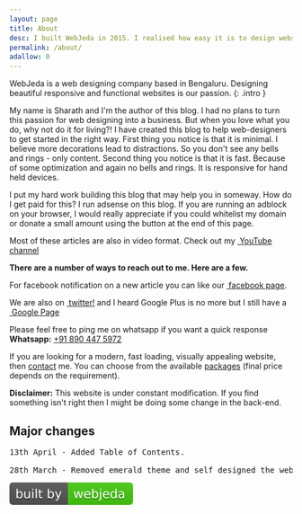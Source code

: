 ```yaml
---
layout: page
title: About
desc: I built WebJeda in 2015. I realised how easy it is to design websites using proper tools and knowledge. This blog would be a beginners guide for web designing. Read more about me here. 
permalink: /about/
adallow: 0
---
```


<i class="fa fa-quote-left  fa-pull-left fa-border"></i>WebJeda is a web designing company based in Bengaluru. Designing beautiful responsive and functional websites is our passion. 
{: .intro }

My name is Sharath and I'm the author of this blog. I had no plans to turn this passion for web designing into a business. But when you love what you do, why not do it for living?! I have created this blog to help web-designers to get started in the right way. First thing you notice is that it is minimal. I believe more decorations lead to distractions. So you don't see any bells and rings - only content. Second thing you notice is that it is fast. Because of some optimization and again no bells and rings. It is responsive for hand held devices. 

I put my hard work building this blog that may help you in someway. How do I get paid for this? I run adsense on this blog. If you are running an adblock on your browser, I would really appreciate if you could whitelist my domain or donate a small amount using the button at the end of this page.

Most of these articles are also in video format. Check out my <a target="_blank" href="https://www.youtube.com/channel/UCbOO7d0vVo0kIrkd7m32irg" ><i class="fa fa-youtube-square"></i>&nbsp;YouTube channel</a>

**There are a number of ways to reach out to me. Here are a few.**

For facebook notification on a new article you can like our <a target="_blank" href="https://www.facebook.com/webjeda" ><i class="fa fa-facebook-square"></i>&nbsp;facebook page</a>.

We are also on <a target="_blank" href="https://www.twitter.com/webjeda" ><i class="fa fa-twitter-square"></i>&nbsp;twitter!</a> and I heard Google Plus is no more but I still have a <a target="_blank" href="https://plus.google.com/b/111361987929035019038/?pageId=111361987929035019038" ><i class="fa fa-google-plus-square"></i>&nbsp;Google Page</a>

Please feel free to ping me on whatsapp if you want a quick response
**Whatsapp:** <a href="tel:+91 890 447 5972">+91 890 447 5972</a>

If you are looking for a modern, fast loading, visually appealing website, then [contact](http://price.webjeda.com/#contact) me. You can choose from the available [packages](http://price.webjeda.com/) (final price depends on the requirement).

**Disclaimer:** This website is under constant modification. If you find something isn't right then I might be doing some change in the back-end.

## Major changes
<pre>
13th April - Added Table of Contents.

28th March - Removed emerald theme and self designed the website.
</pre>

<p class="centered" itemprop="copyrightHolder"><a id="foot" target="_blank" href="http://webjeda.com"><img alt="Built by WebJeda" id="footimg" src="/img/built-by-webjeda.svg"></a></p>